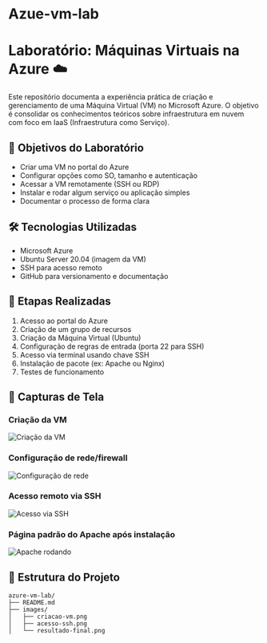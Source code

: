 # Azue-vm-lab

# Laboratório: Máquinas Virtuais na Azure ☁️

Este repositório documenta a experiência prática de criação e gerenciamento de uma Máquina Virtual (VM) no Microsoft Azure. O objetivo é consolidar os conhecimentos teóricos sobre infraestrutura em nuvem com foco em IaaS (Infraestrutura como Serviço).

## 🧠 Objetivos do Laboratório

- Criar uma VM no portal do Azure
- Configurar opções como SO, tamanho e autenticação
- Acessar a VM remotamente (SSH ou RDP)
- Instalar e rodar algum serviço ou aplicação simples
- Documentar o processo de forma clara

## 🛠️ Tecnologias Utilizadas

- Microsoft Azure
- Ubuntu Server 20.04 (imagem da VM)
- SSH para acesso remoto
- GitHub para versionamento e documentação

## 📌 Etapas Realizadas

1. Acesso ao portal do Azure
2. Criação de um grupo de recursos
3. Criação da Máquina Virtual (Ubuntu)
4. Configuração de regras de entrada (porta 22 para SSH)
5. Acesso via terminal usando chave SSH
6. Instalação de pacote (ex: Apache ou Nginx)
7. Testes de funcionamento

## 📸 Capturas de Tela

### Criação da VM
![Criação da VM](./images/criacao-vm.png)

### Configuração de rede/firewall
![Configuração de rede](./images/config-firewall.png)

### Acesso remoto via SSH
![Acesso via SSH](./images/acesso-ssh.png)

### Página padrão do Apache após instalação
![Apache rodando](./images/result-finish.png)

## 📁 Estrutura do Projeto

```plaintext
azure-vm-lab/
├── README.md
├── images/
│   ├── criacao-vm.png
│   ├── acesso-ssh.png
│   └── resultado-final.png
